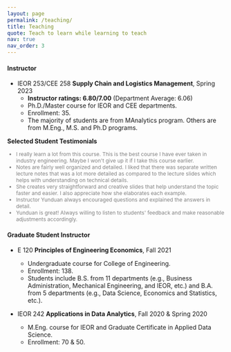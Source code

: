 ```yaml
---
layout: page
permalink: /teaching/
title: Teaching
quote: Teach to learn while learning to teach
nav: true
nav_order: 3
---
```


#### Instructor

- IEOR 253/CEE 258 **Supply Chain and Logistics Management**, Spring 2023
  - __Instructor ratings: 6.80/7.00__ (Department Average: 6.06)
  - Ph.D./Master course for IEOR and CEE departments.
  - Enrollment: 35.
  - The majority of students are from MAnalytics program. Others are from M.Eng., M.S. and Ph.D programs.


**Selected Student Testimonials**

  <span style="color:grey;font-weight:400;font-size:12px">
    <ul>
    <li>I really learn a lot from this course. This is the best course I have ever taken in industry engineering. Maybe I won't give up it if I take this course earlier.</li>
    <li>Notes are fairly well organized and detailed. I liked that there was separate written lecture notes that was a lot more detailed as compared to the lecture slides which helps with understanding on technical details.</li>
    <li>She creates very straightforward and creative slides that help understand the topic faster and easier. I also appreciate how she elaborates each example.</li>
    <li>Instructor Yunduan always encouraged questions and explained the answers in detail.</li>
    <li>Yunduan is great! Always willing to listen to students' feedback and make reasonable adjustments accordingly.</li>
    </ul>
  </span>


#### Graduate Student Instructor

- E 120 **Principles of Engineering Economics**, Fall 2021
  - Undergraduate course for College of Engineering.
  - Enrollment: 138.
  - Students include B.S. from 11 departments (e.g., Business Administration, Mechanical Engineering, and
IEOR, etc.) and B.A. from 5 departments (e.g., Data Science, Economics and Statistics, etc.).

- IEOR 242 **Applications in Data Analytics**, Fall 2020 & Spring 2020
  - M.Eng. course for IEOR and Graduate Certificate in Applied Data Science.
  - Enrollment: 70 & 50.
